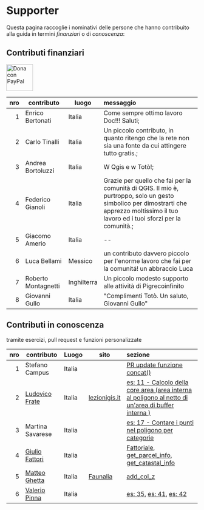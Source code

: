# Supporter

Questa pagina raccoglie i nominativi delle persone che hanno contribuito alla guida in termini _finanziari_ o di _conoscenza_:

## Contributi finanziari

<a href="https://www.paypal.me/pigrecoinfinito" target="_blank"><img width="70" src="https://raw.githubusercontent.com/gbvitrano/HfcQGIS/master/img/PayPal.png" class="immagonobox" Title="Dona con PayPal" alt="Dona con PayPal" /></a>

nro| contributo| luogo| messaggio
--:|-----------|------|:--------
1 | Enrico Bertonati|Italia |Come sempre ottimo lavoro Doc!!! Saluti;
2 | Carlo Tinalli|Italia |Un piccolo contributo, in quanto ritengo che la rete non sia una fonte da cui attingere tutto gratis.;
3 | Andrea Bortoluzzi|Italia |W Qgis e w Totò!;
4 | Federico Gianoli|Italia |Grazie per quello che fai per la comunità di QGIS. Il mio è, purtroppo, solo un gesto simbolico per dimostrarti che apprezzo moltissimo il tuo lavoro ed i tuoi sforzi per la comunità.;
5 | Giacomo Amerio|Italia|--
6 | Luca Bellami | Messico|un contributo davvero piccolo per l'enorme lavoro che fai per la comunitá! un abbraccio Luca
7 | Roberto Montagnetti | Inghilterra | Un piccolo modesto supporto alle attività di Pigrecoinfinito
8 | Giovanni Gullo | Italia | "Complimenti Totò. Un saluto, Giovanni Gullo"

## Contributi in conoscenza

tramite esercizi, pull request e funzioni personalizzate

nro| contributo|Luogo | sito  |sezione
--:|-----------|------|-------|:-------
1 | Stefano Campus|Italia | |[PR update funzione concat()](https://github.com/pigreco/HfcQGIS/pull/7/commits/a106fb8564dae849536b09bbc1efe8bc32d05a2a)
2 | [Ludovico Frate](https://twitter.com/FrateLudovico?lang=it)|Italia|[lezionigis.it](https://www.lezionigis.it/)| [es: 11 - Calcolo della core area (area interna al poligono al netto di un'area di buffer interna )](esempi/core_area.md)
3 | Martina Savarese| Italia||[es: 17 - Contare i punti nel poligono per categorie](esempi/punti_in_poligoni_categorie.md)
4 |[Giulio Fattori](https://github.com/Korto19)| Italia||[Fattoriale](gr_funzioni/custom/custom_unico.md/#fattoriale), [get_parcel_info](gr_funzioni/custom/custom_unico.md/#get_parcel_info), [get_catastal_info](gr_funzioni/custom/custom_unico.md/#get_catastal_info)
5 |[Matteo Ghetta](https://github.com/ghtmtt)| Italia|[Faunalia](https://www.faunalia.eu/it/)|[add_col_z](https://hfcqgis.opendatasicilia.it/esempi/add_col_z/)
6 |[Valerio Pinna](https://www.facebook.com/valerio.pinna.5811)| Italia||[es: 35](esempi/generalizzare_linee.md), [es: 41](esempi/etichettare_itinerario_elenco_comuni_attraversati.md), [es: 42](esempi/etichette_formattate_diversi_stili.md)

